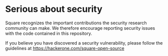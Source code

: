 Serious about security
======================

Square recognizes the important contributions the security research community
can make. We therefore encourage reporting security issues with the code
contained in this repository.

If you believe you have discovered a security vulnerability, please follow the
guidelines at https://hackerone.com/square-open-source

